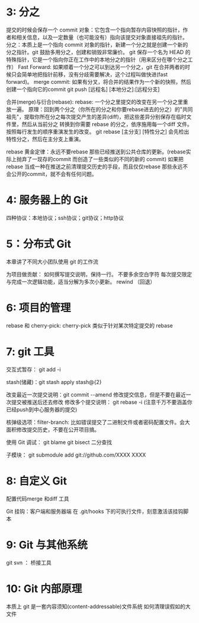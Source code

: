 # 3: 分之
提交的时候会保存一个 commit 对象：它包含一个指向暂存内容快照的指针，作者和相关信息，以及一定数量（也可能没有）指向该提交对象直接祖先的指针。
分之：本质上是一个指向 commit 对象的指针，新建一个分之就是创建一个新的分之指针。git 鼓励多用分之，创建和销毁非常廉价。
git 保存一个名为 HEAD 的特殊指针，它是一个指向你正在工作中的本地分之的指针（用来区分在哪个分之工作）
Fast Forward: 如果顺着一个分之可以到达另一个分之，git 在合并两者的时候只会简单地把指针前移，没有分歧需要解决，这个过程叫做快进(fast forward)。
merge commit: 如果有分叉，将合并的结果作为一个新的快照，然后创建一个指向它的commit
git push [远程名] [本地分之]:[远程分支]

合并(merge)与衍合(rebase):
rebase: 一个分之里提交的改变在另一个分之里重放一遍。
原理：回到两个分之（你所在的分之和你要rebase进去的分之）的"共同祖先"，提取你所在分之每次提交产生的差异(diff)，把这些差异分别保存在临时文件里，然后从当前分之
转换到你需要 rebase 的分之，依序施用每一个diff 文件。按照每行发生的顺序重演发生的改变。
git rebase [主分支] [特性分之] 会先检出特性分之，然后在主分支上重演。

rebase 黄金定律：永远不要rebase 那些已经推送到公共仓库的更新。(rebase实际上抛弃了一现存的commit 而创造了一些类似的不同的新的 commit)
如果把rebase 当成一种在推送之前清理提交历史的手段，而且仅仅rebase 那些永远不会公开的commit，就不会有任何问题。

# 4: 服务器上的 Git
四种协议：本地协议；ssh协议；git协议；http协议


# 5：分布式 Git
本章讲了不同大小团队使用 git 的工作流

为项目做贡献：
如何撰写提交说明，保持一行。
不要多余空白字符
每次提交限定与完成一次逻辑功能，适当分解为多次小更新。
rewind （回退）


# 6: 项目的管理

rebase  和 cherry-pick:
cherry-pick 类似于针对某次特定提交的 rebase


# 7: git 工具
交互式暂存： git add -i

stash(储藏)：git stash apply stash@{2}

改变最近一次提交说明：git commit --amend  修改提交信息，但是不要在最近一次提交被推送后还去修改
修改多个提交说明： git rebase -i   (注意千万不要涵盖你已经push到中心服务器的提交)

核弹级选项：filter-branch: 比如错误提交了二进制文件或者密码配置文件。会大面积修改提交历史，不要在公开项目搞。

使用 Git 调试：
git blame
git bisect 二分查找

子模块：
git submodule add git://github.com/XXXX XXXX


# 8: 自定义 Git

配置代码merge 和diff 工具


Git 挂钩：客户端和服务器端
在 .git/hooks 下的可执行文件，刻意激活该挂钩脚本


# 9: Git 与其他系统
git svn ： 桥接工具

# 10: Git 内部原理
本质上 git 是一套内容须知(content-addressable)文件系统
如何清理误假如的大文件
